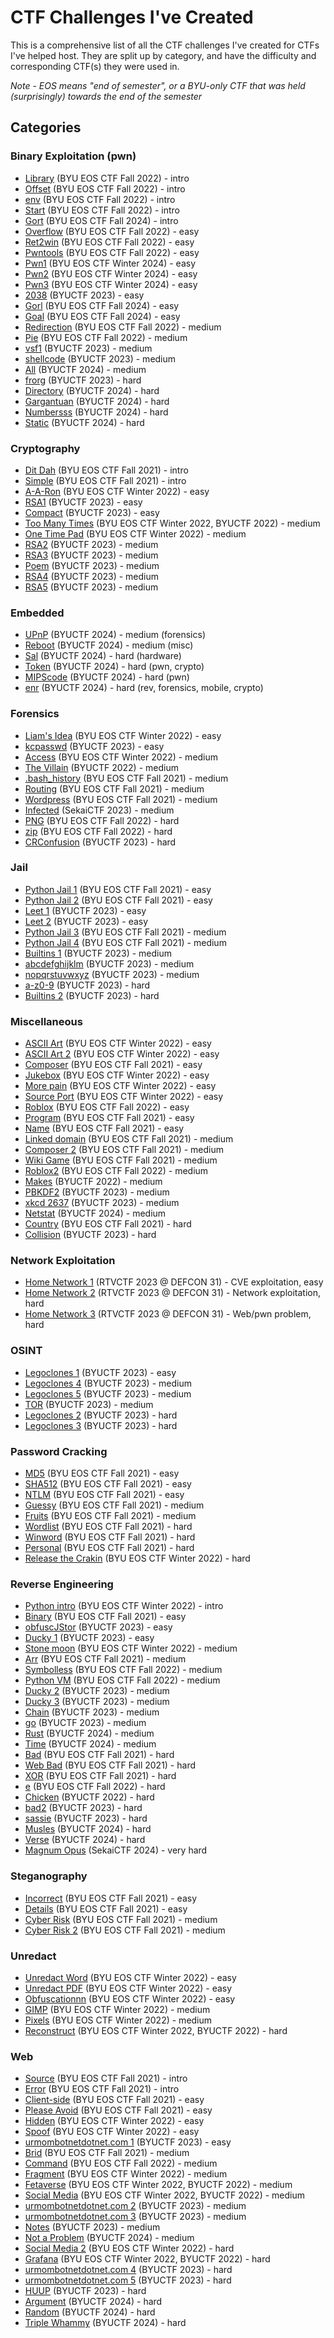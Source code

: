 # CTF Challenges I've Created
This is a comprehensive list of all the CTF challenges I've created for CTFs I've helped host. They are split up by category, and have the difficulty and corresponding CTF(s) they were used in. 

*Note - EOS means "end of semester", or a BYU-only CTF that was held (surprisingly) towards the end of the semester*

## Categories
### Binary Exploitation (pwn)
* [Library](binary-exploitation/library/) (BYU EOS CTF Fall 2022) - intro
* [Offset](binary-exploitation/offset/) (BYU EOS CTF Fall 2022) - intro
* [env](binary-exploitation/env/) (BYU EOS CTF Fall 2022) - intro
* [Start](binary-exploitation/start/) (BYU EOS CTF Fall 2022) - intro
* [Gort](binary-exploitation/gort/) (BYU EOS CTF Fall 2024) - intro
* [Overflow](binary-exploitation/overflow/) (BYU EOS CTF Fall 2022) - easy
* [Ret2win](binary-exploitation/ret2win/) (BYU EOS CTF Fall 2022) - easy
* [Pwntools](binary-exploitation/pwntools/) (BYU EOS CTF Fall 2022) - easy
* [Pwn1](binary-exploitation/pwn1/) (BYU EOS CTF Winter 2024) - easy
* [Pwn2](binary-exploitation/pwn2/) (BYU EOS CTF Winter 2024) - easy
* [Pwn3](binary-exploitation/pwn3/) (BYU EOS CTF Winter 2024) - easy
* [2038](binary-exploitation/2038/) (BYUCTF 2023) - easy
* [Gorl](binary-exploitation/gorl/) (BYU EOS CTF Fall 2024) - easy
* [Goal](binary-exploitation/goal/) (BYU EOS CTF Fall 2024) - easy
* [Redirection](binary-exploitation/redirection/) (BYU EOS CTF Fall 2022) - medium
* [Pie](binary-exploitation/pie/) (BYU EOS CTF Fall 2022) - medium
* [vsf1](binary-exploitation/vfs1/) (BYUCTF 2023) - medium
* [shellcode](binary-exploitation/shellcode/) (BYUCTF 2023) - medium
* [All](binary-exploitation/all/) (BYUCTF 2024) - medium
* [frorg](binary-exploitation/frorg/) (BYUCTF 2023) - hard
* [Directory](binary-exploitation/directory/) (BYUCTF 2024) - hard
* [Gargantuan](binary-exploitation/gargantuan/) (BYUCTF 2024) - hard
* [Numbersss](binary-exploitation/numbersss/) (BYUCTF 2024) - hard
* [Static](binary-exploitation/static/) (BYUCTF 2024) - hard

### Cryptography
* [Dit Dah](cryptography/ditdah/) (BYU EOS CTF Fall 2021) - intro
* [Simple](cryptography/simple/) (BYU EOS CTF Fall 2021) - intro
* [A-A-Ron](cryptography/a-aron/) (BYU EOS CTF Winter 2022) - easy
* [RSA1](cryptography/rsa1/) (BYUCTF 2023) - easy
* [Compact](cryptography/compact/) (BYUCTF 2023) - easy
* [Too Many Times](cryptography/toomanytimes/) (BYU EOS CTF Winter 2022, BYUCTF 2022) - medium
* [One Time Pad](cryptography/onetimepad/) (BYU EOS CTF Winter 2022) - medium
* [RSA2](cryptography/rsa2/) (BYUCTF 2023) - medium
* [RSA3](cryptography/rsa3/) (BYUCTF 2023) - medium
* [Poem](cryptography/poem/) (BYUCTF 2023) - medium
* [RSA4](cryptography/rsa4/) (BYUCTF 2023) - medium
* [RSA5](cryptography/rsa5/) (BYUCTF 2023) - medium

### Embedded
* [UPnP](./embedded/upnp/) (BYUCTF 2024) - medium (forensics)
* [Reboot](./embedded/reboot/) (BYUCTF 2024) - medium (misc)
* [Sal](./embedded/sal/) (BYUCTF 2024) - hard (hardware)
* [Token](./embedded/token/) (BYUCTF 2024) - hard (pwn, crypto)
* [MIPScode](./embedded/mipscode/) (BYUCTF 2024) - hard (pwn)
* [enr](./embedded/enr/) (BYUCTF 2024) - hard (rev, forensics, mobile, crypto)

### Forensics
* [Liam's Idea](forensics/liams-idea/) (BYU EOS CTF Winter 2022) - easy
* [kcpasswd](forensics/kcpassword/) (BYUCTF 2023) - easy
* [Access](forensics/access/) (BYU EOS CTF Winter 2022) - medium
* [The Villain](forensics/the-villain/) (BYUCTF 2022) - medium
* [.bash_history](forensics/bash_history/) (BYU EOS CTF Fall 2021) - medium
* [Routing](forensics/routing/) (BYU EOS CTF Fall 2021) - medium
* [Wordpress](forensics/wordpress/) (BYU EOS CTF Fall 2021) - medium
* [Infected](forensics/infected/) (SekaiCTF 2023) - medium
* [PNG](forensics/png/) (BYU EOS CTF Fall 2022) - hard
* [zip](forensics/zip/) (BYU EOS CTF Fall 2022) - hard
* [CRConfusion](forensics/CRConfusion/) (BYUCTF 2023) - hard

### Jail
* [Python Jail 1](jail/python_jail_1/) (BYU EOS CTF Fall 2021) - easy
* [Python Jail 2](jail/python_jail_2/) (BYU EOS CTF Fall 2021) - easy
* [Leet 1](jail/leet1/) (BYUCTF 2023) - easy
* [Leet 2](jail/leet2/) (BYUCTF 2023) - easy
* [Python Jail 3](jail/python_jail_3/) (BYU EOS CTF Fall 2021) - medium
* [Python Jail 4](jail/python_jail_4/) (BYU EOS CTF Fall 2021) - medium
* [Builtins 1](jail/builtins-1/) (BYUCTF 2023) - medium
* [abcdefghijklm](jail/abcdefghijklm/) (BYUCTF 2023) - medium
* [nopqrstuvwxyz](jail/nopqrstuvwxyz/) (BYUCTF 2023) - medium
* [a-z0-9](jail/a-z0-9/) (BYUCTF 2023) - hard
* [Builtins 2](jail/builtins-2/) (BYUCTF 2023) - hard

### Miscellaneous
* [ASCII Art](miscellaneous/ascii-art/) (BYU EOS CTF Winter 2022) - easy
* [ASCII Art 2](miscellaneous/ascii-art-2/) (BYU EOS CTF Winter 2022) - easy
* [Composer](miscellaneous/composer/) (BYU EOS CTF Fall 2021) - easy
* [Jukebox](miscellaneous/jukebox/) (BYU EOS CTF Winter 2022) - easy
* [More pain](miscellaneous/morepain/) (BYU EOS CTF Winter 2022) - easy
* [Source Port](miscellaneous/sourceport/) (BYU EOS CTF Winter 2022) - easy
* [Roblox](miscellaneous/roblox/) (BYU EOS CTF Fall 2022) - easy
* [Program](miscellaneous/program/) (BYU EOS CTF Fall 2021) - easy
* [Name](miscellaneous/name/) (BYU EOS CTF Fall 2021) - easy
* [Linked domain](miscellaneous/linkeddomain/) (BYU EOS CTF Fall 2021) - medium
* [Composer 2](miscellaneous/composer2/) (BYU EOS CTF Fall 2021) - medium
* [Wiki Game](miscellaneous/wikigame/) (BYU EOS CTF Fall 2021) - medium
* [Roblox2](miscellaneous/roblox2/) (BYU EOS CTF Fall 2022) - medium
* [Makes](miscellaneous/makes/) (BYUCTF 2022) - medium
* [PBKDF2](miscellaneous/PBKDF2/) (BYUCTF 2023) - medium
* [xkcd 2637](miscellaneous/xkcd-2637/) (BYUCTF 2023) - medium
* [Netstat](miscellaneous/netstat/) (BYUCTF 2024) - medium
* [Country](miscellaneous/country/) (BYU EOS CTF Fall 2021) - hard
* [Collision](miscellaneous/collision/) (BYUCTF 2023) - hard

### Network Exploitation
* [Home Network 1](https://github.com/Legoclones/RTVCTF-2023-challenges?tab=readme-ov-file#name-home-network--001) (RTVCTF 2023 @ DEFCON 31) - CVE exploitation, easy
* [Home Network 2](https://github.com/Legoclones/RTVCTF-2023-challenges?tab=readme-ov-file#name-home-network--002) (RTVCTF 2023 @ DEFCON 31) - Network exploitation, hard
* [Home Network 3](https://github.com/Legoclones/RTVCTF-2023-challenges?tab=readme-ov-file#name-home-network--003) (RTVCTF 2023 @ DEFCON 31) - Web/pwn problem, hard

### OSINT
* [Legoclones 1](OSINT/legoclones/) (BYUCTF 2023) - easy
* [Legoclones 4](OSINT/legoclones/) (BYUCTF 2023) - medium
* [Legoclones 5](OSINT/legoclones/) (BYUCTF 2023) - medium
* [TOR](OSINT/tor/) (BYUCTF 2023) - medium
* [Legoclones 2](OSINT/legoclones/) (BYUCTF 2023) - hard
* [Legoclones 3](OSINT/legoclones/) (BYUCTF 2023) - hard

### Password Cracking
* [MD5](password-cracking/md5/) (BYU EOS CTF Fall 2021) - easy
* [SHA512](password-cracking/sha512/) (BYU EOS CTF Fall 2021) - easy
* [NTLM](password-cracking/ntlm/) (BYU EOS CTF Fall 2021) - easy
* [Guessy](password-cracking/guessy/) (BYU EOS CTF Fall 2021) - medium
* [Fruits](password-cracking/fruits/) (BYU EOS CTF Fall 2021) - medium
* [Wordlist](password-cracking/wordlist/) (BYU EOS CTF Fall 2021) - hard
* [Winword](password-cracking/winword/) (BYU EOS CTF Fall 2021) - hard
* [Personal](password-cracking/personal/) (BYU EOS CTF Fall 2021) - hard
* [Release the Crakin](password-cracking/release-the-crakin/) (BYU EOS CTF Winter 2022) - hard

### Reverse Engineering
* [Python intro](reverse-engineering/pythonintro/) (BYU EOS CTF Winter 2022) - intro
* [Binary](reverse-engineering/binary/) (BYU EOS CTF Fall 2021) - easy
* [obfuscJStor](reverse-engineering/obfuscJStor/) (BYUCTF 2023) - easy
* [Ducky 1](reverse-engineering/ducky1/) (BYUCTF 2023) - easy
* [Stone moon](reverse-engineering/stone/) (BYU EOS CTF Winter 2022) - medium
* [Arr](reverse-engineering/arr/) (BYU EOS CTF Fall 2021) - medium
* [Symbolless](reverse-engineering/symbolless/) (BYU EOS CTF Fall 2022) - medium
* [Python VM](reverse-engineering/python_vm/) (BYU EOS CTF Fall 2022) - medium
* [Ducky 2](reverse-engineering/ducky2/) (BYUCTF 2023) - medium
* [Ducky 3](reverse-engineering/ducky3/) (BYUCTF 2023) - medium
* [Chain](reverse-engineering/chain/) (BYUCTF 2023) - medium
* [go](reverse-engineering/go/) (BYUCTF 2023) - medium
* [Rust](reverse-engineering/rust/) (BYUCTF 2024) - medium
* [Time](reverse-engineering/time/) (BYUCTF 2024) - medium
* [Bad](reverse-engineering/bad/) (BYU EOS CTF Fall 2021) - hard
* [Web Bad](reverse-engineering/web_bad/) (BYU EOS CTF Fall 2021) - hard
* [XOR](reverse-engineering/xor/) (BYU EOS CTF Fall 2021) - hard
* [e](reverse-engineering/e/) (BYU EOS CTF Fall 2022) - hard
* [Chicken](reverse-engineering/chicken/) (BYUCTF 2022) - hard
* [bad2](reverse-engineering/bad2/) (BYUCTF 2023) - hard
* [sassie](reverse-engineering/sassie/) (BYUCTF 2023) - hard
* [Musles](reverse-engineering/musles/) (BYUCTF 2024) - hard
* [Verse](reverse-engineering/verse/) (BYUCTF 2024) - hard
* [Magnum Opus](reverse-engineering/magnum-opus/) (SekaiCTF 2024) - very hard

### Steganography
* [Incorrect](steganography/incorrect/) (BYU EOS CTF Fall 2021) - easy
* [Details](steganography/details/) (BYU EOS CTF Fall 2021) - easy
* [Cyber Risk](steganography/cyberrisk/) (BYU EOS CTF Fall 2021) - medium
* [Cyber Risk 2](steganography/cyberrisk2/) (BYU EOS CTF Fall 2021) - medium

### Unredact
* [Unredact Word](unredact/unredact-word/) (BYU EOS CTF Winter 2022) - easy
* [Unredact PDF](unredact/unredact-pdf/) (BYU EOS CTF Winter 2022) - easy
* [Obfuscationnn](unredact/obfuscationnn/) (BYU EOS CTF Winter 2022) - easy
* [GIMP](unredact/gimp/) (BYU EOS CTF Winter 2022) - medium
* [Pixels](unredact/pixels/) (BYU EOS CTF Winter 2022) - medium
* [Reconstruct](unredact/reconstruction/) (BYU EOS CTF Winter 2022, BYUCTF 2022) - hard

### Web
* [Source](web/source/) (BYU EOS CTF Fall 2021) - intro
* [Error](web/error/) (BYU EOS CTF Fall 2021) - intro
* [Client-side](web/clientside/) (BYU EOS CTF Fall 2021) - easy
* [Please Avoid](web/pleaseavoid/) (BYU EOS CTF Fall 2021) - easy
* [Hidden](web/hidden/) (BYU EOS CTF Winter 2022) - easy
* [Spoof](web/spoof/) (BYU EOS CTF Winter 2022) - easy
* [urmombotnetdotnet.com 1](web/urmombotnetdotnet.com/Chall1.md) (BYUCTF 2023) - easy
* [Brid](web/brid/) (BYU EOS CTF Fall 2021) - medium
* [Command](web/command/) (BYU EOS CTF Fall 2022) - medium
* [Fragment](web/fragment/) (BYU EOS CTF Winter 2022) - medium
* [Fetaverse](web/fetaverse/) (BYU EOS CTF Winter 2022, BYUCTF 2022) - medium
* [Social Media](web/socialmedia/) (BYU EOS CTF Winter 2022, BYUCTF 2022) - medium
* [urmombotnetdotnet.com 2](web/urmombotnetdotnet.com/Chall2.md) (BYUCTF 2023) - medium
* [urmombotnetdotnet.com 3](web/urmombotnetdotnet.com/Chall3.md) (BYUCTF 2023) - medium
* [Notes](web/notes) (BYUCTF 2023) - medium
* [Not a Problem](web/not-a-problem/) (BYUCTF 2024) - medium
* [Social Media 2](web/socialmedia2/) (BYU EOS CTF Winter 2022) - hard
* [Grafana](web/grafana/) (BYU EOS CTF Winter 2022, BYUCTF 2022) - hard
* [urmombotnetdotnet.com 4](web/urmombotnetdotnet.com/Chall4.md) (BYUCTF 2023) - hard
* [urmombotnetdotnet.com 5](web/urmombotnetdotnet.com/Chall5.md) (BYUCTF 2023) - hard
* [HUUP](web/HUUP/) (BYUCTF 2023) - hard
* [Argument](web/argument/) (BYUCTF 2024) - hard
* [Random](web/random/) (BYUCTF 2024) - hard
* [Triple Whammy](web/triple-whammy/) (BYUCTF 2024) - hard
